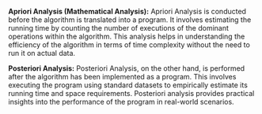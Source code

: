 **Apriori Analysis (Mathematical Analysis):** Apriori Analysis is conducted before the algorithm is translated into a program. It involves estimating the running time by counting the number of executions of the dominant operations within the algorithm. This analysis helps in understanding the efficiency of the algorithm in terms of time complexity without the need to run it on actual data.

**Posteriori Analysis:** Posteriori Analysis, on the other hand, is performed after the algorithm has been implemented as a program. This involves executing the program using standard datasets to empirically estimate its running time and space requirements. Posteriori analysis provides practical insights into the performance of the program in real-world scenarios.
